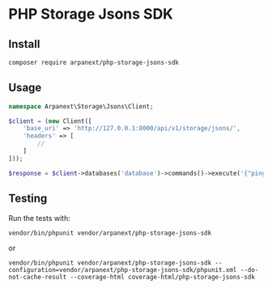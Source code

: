 # PHP Storage Jsons SDK

## Install

```sh
composer require arpanext/php-storage-jsons-sdk
```

## Usage

```php
namespace Arpanext\Storage\Jsons\Client;

$client = (new Client([
    'base_uri' => 'http://127.0.0.1:8000/api/v1/storage/jsons/',
    'headers' => [
        //
    ]
]));

$response = $client->databases('database')->commands()->execute('{"ping":1}')->request();
```

## Testing

Run the tests with:

```bash
vendor/bin/phpunit vendor/arpanext/php-storage-jsons-sdk
```

or

```
vendor/bin/phpunit vendor/arpanext/php-storage-jsons-sdk --configuration=vendor/arpanext/php-storage-jsons-sdk/phpunit.xml --do-not-cache-result --coverage-html coverage-html/php-storage-jsons-sdk
```
